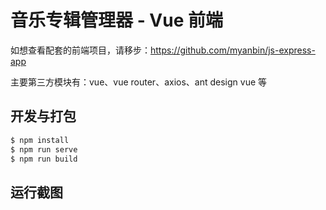 # 音乐专辑管理器 - Vue 前端

如想查看配套的前端项目，请移步：https://github.com/myanbin/js-express-app

主要第三方模块有：vue、vue router、axios、ant design vue 等

## 开发与打包

```bash
$ npm install
$ npm run serve
$ npm run build
```

## 运行截图